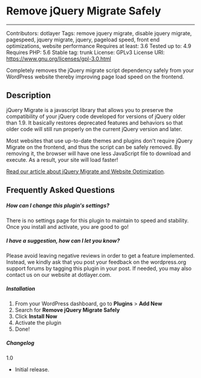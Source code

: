 # Remove jQuery Migrate Safely #
---
Contributors: dotlayer
Tags: remove jquery migrate, disable jquery migrate, pagespeed, jquery migrate, jquery, pageload speed, front end optimizations, website performance
Requires at least: 3.6
Tested up to: 4.9
Requires PHP: 5.6
Stable tag: trunk
License: GPLv3
License URI: https://www.gnu.org/licenses/gpl-3.0.html

Completely removes the jQuery migrate script dependency safely from your WordPress website thereby improving page load speed on the frontend.

Description
---
jQuery Migrate is a javascript library that allows you to preserve the compatibility of your jQuery code developed for versions of jQuery older than 1.9. It basically restores deprecated features and behaviors so that older code will still run properly on the current jQuery version and later.

Most websites that use up-to-date themes and plugins don't require jQuery Migrate on the frontend, and thus the script can be safely removed. By removing it, the browser will have one less JavaScript file to download and execute. As a result, your site will load faster!

[Read our article about jQuery Migrate and Website Optimization](https://dotlayer.com/what-is-migrate-js-why-and-how-to-remove-jquery-migrate-from-wordpress/).

Frequently Asked Questions
---

##### How can I change this plugin's settings? 

There is no settings page for this plugin to maintain to speed and stability. Once you install and activate, you are good to go!

#####  I have a suggestion, how can I let you know? 
Please avoid leaving negative reviews in order to get a feature implemented. Instead, we kindly ask that you post your feedback on the wordpress.org support forums by tagging this plugin in your post. If needed, you may also contact us on our website at dotlayer.com.

#####  Installation
1. From your WordPress dashboard, go to **Plugins** > **Add New**
2. Search for **Remove jQuery Migrate Safely**
3. Click **Install Now**
4. Activate the plugin
5. Done!

##### Changelog 
1.0
* Initial release.
